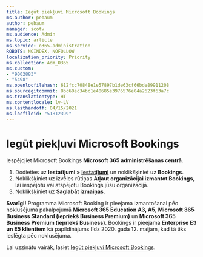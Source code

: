 ```yaml
---
title: Iegūt piekļuvi Microsoft Bookings
ms.author: pebaum
author: pebaum
manager: scotv
ms.audience: Admin
ms.topic: article
ms.service: o365-administration
ROBOTS: NOINDEX, NOFOLLOW
localization_priority: Priority
ms.collection: Adm_O365
ms.custom:
- "9002883"
- "5498"
ms.openlocfilehash: 612fcc70848e1e57897b1de63cf66bde89911208
ms.sourcegitcommit: 8bc60ec34bc1e40685e3976576e04a2623f63a7c
ms.translationtype: HT
ms.contentlocale: lv-LV
ms.lasthandoff: 04/15/2021
ms.locfileid: "51812399"
---
```

# <a name="get-access-to-microsoft-bookings"></a>Iegūt piekļuvi Microsoft Bookings

Iespējojiet Microsoft Bookings **Microsoft 365 administrēšanas centrā**.

1. Dodieties uz **Iestatījumi > [Iestatījumi](https://admin.microsoft.com/Adminportal/Home?source=applauncher#/Settings/Services)** un noklikšķiniet uz **Bookings**.
2. Noklikšķiniet uz izvēles rūtiņas **Atļaut organizācijai izmantot Bookings**, lai iespējotu vai atspējotu Bookings jūsu organizācijā.
3. Noklikšķiniet uz **Saglabāt izmaiņas**.

**Svarīgi!** Programma Microsoft Booking ir pieejama izmantošanai pēc noklusējuma pakalpojumā **Microsoft 365 Education A3, A5**, **Microsoft 365 Business Standard (iepriekš Business Premium)** un **Microsoft 365 Business Premium (iepriekš Business)**. Bookings ir pieejama **Enterprise E3 un E5 klientiem** kā papildinājums līdz 2020. gada 12. maijam, kad tā tiks ieslēgta pēc noklusējuma.

Lai uzzinātu vairāk, lasiet [Iegūt piekļuvi Microsoft Bookings](https://support.microsoft.com/lv-LV/office/get-access-to-microsoft-bookings-5382dc07-aaa5-45c9-8767-502333b214ce).
